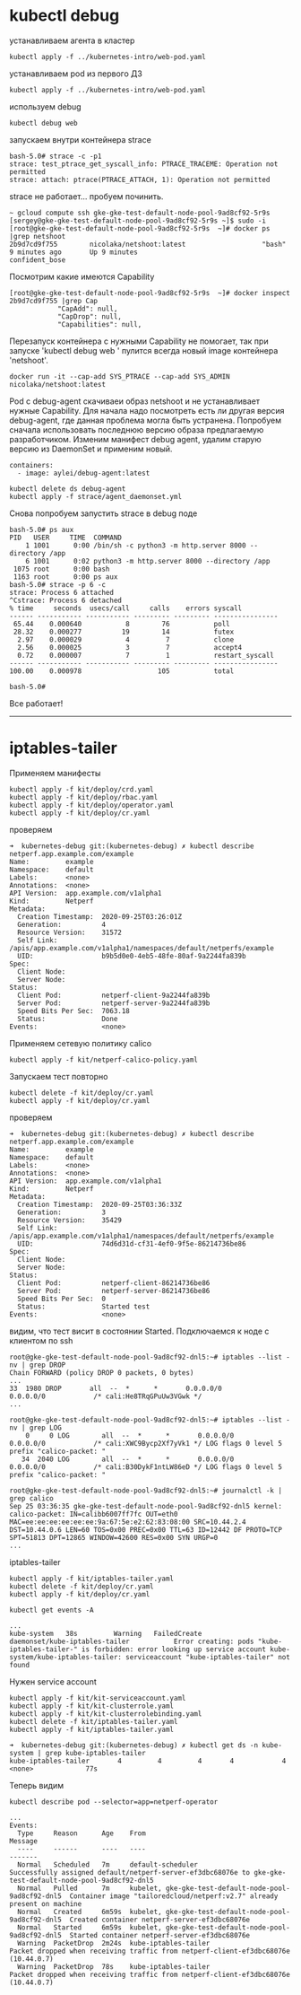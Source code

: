 # kubectl debug

устанавливаем агента в кластер

```
kubectl apply -f ../kubernetes-intro/web-pod.yaml
```

устанавливаем pod из первого ДЗ

```
kubectl apply -f ../kubernetes-intro/web-pod.yaml
```

используем debug
```
kubectl debug web
```

запускаем внутри контейнера strace
```
bash-5.0# strace -c -p1
strace: test_ptrace_get_syscall_info: PTRACE_TRACEME: Operation not permitted
strace: attach: ptrace(PTRACE_ATTACH, 1): Operation not permitted
```

strace не работает... пробуем починить. 
```
~ gcloud compute ssh gke-gke-test-default-node-pool-9ad8cf92-5r9s 
[sergey@gke-gke-test-default-node-pool-9ad8cf92-5r9s ~]$ sudo -i
[root@gke-gke-test-default-node-pool-9ad8cf92-5r9s  ~]# docker ps |grep netshoot
2b9d7cd9f755        nicolaka/netshoot:latest                   "bash"                   9 minutes ago       Up 9 minutes                            confident_bose
```

Посмотрим какие имеются Capability
```
[root@gke-gke-test-default-node-pool-9ad8cf92-5r9s  ~]# docker inspect 2b9d7cd9f755 |grep Cap
            "CapAdd": null,
            "CapDrop": null,
            "Capabilities": null,
```

Перезапуск контейнера с нужными Capability не помогает, так при запуске 'kubectl debug web ' пулится всегда новый image контейнера 'netshoot'.

```
docker run -it --cap-add SYS_PTRACE --cap-add SYS_ADMIN nicolaka/netshoot:latest
```
Pod c debug-agent cкачиваеи образ netshoot и не устанавливает нужные Capability. Для начала надо посмотреть есть ли другая версия debug-agent, где данная проблема могла быть устранена. Попробуем сначала использовать последнюю версию образа предлагаемую разработчиком. Изменим манифест debug agent, удалим старую версию из DaemonSet и применим новый. 

```
containers:
  - image: aylei/debug-agent:latest
```
```
kubectl delete ds debug-agent
kubectl apply -f strace/agent_daemonset.yml
```
Снова попробуем запустить strace в debug поде
```
bash-5.0# ps aux
PID   USER     TIME  COMMAND
    1 1001      0:00 /bin/sh -c python3 -m http.server 8000 --directory /app
    6 1001      0:02 python3 -m http.server 8000 --directory /app
 1075 root      0:00 bash
 1163 root      0:00 ps aux
bash-5.0# strace -p 6 -c
strace: Process 6 attached
^Cstrace: Process 6 detached
% time     seconds  usecs/call     calls    errors syscall
------ ----------- ----------- --------- --------- ----------------
 65.44    0.000640           8        76           poll
 28.32    0.000277          19        14           futex
  2.97    0.000029           4         7           clone
  2.56    0.000025           3         7           accept4
  0.72    0.000007           7         1           restart_syscall
------ ----------- ----------- --------- --------- ----------------
100.00    0.000978                   105           total

bash-5.0#
```
Все работает!

---

# iptables-tailer

Применяем манифесты

```
kubectl apply -f kit/deploy/crd.yaml
kubectl apply -f kit/deploy/rbac.yaml
kubectl apply -f kit/deploy/operator.yaml
kubectl apply -f kit/deploy/cr.yaml
```

проверяем

```
➜  kubernetes-debug git:(kubernetes-debug) ✗ kubectl describe netperf.app.example.com/example 
Name:         example
Namespace:    default
Labels:       <none>
Annotations:  <none>
API Version:  app.example.com/v1alpha1
Kind:         Netperf
Metadata:
  Creation Timestamp:  2020-09-25T03:26:01Z
  Generation:          4
  Resource Version:    31572
  Self Link:           /apis/app.example.com/v1alpha1/namespaces/default/netperfs/example
  UID:                 b9b5d0e0-4eb5-48fe-80af-9a2244fa839b
Spec:
  Client Node:  
  Server Node:  
Status:
  Client Pod:          netperf-client-9a2244fa839b
  Server Pod:          netperf-server-9a2244fa839b
  Speed Bits Per Sec:  7063.18
  Status:              Done
Events:                <none>
```

Применяем сетевую политику calico

```
kubectl apply -f kit/netperf-calico-policy.yaml
```

Запускаем тест повторно
```
kubectl delete -f kit/deploy/cr.yaml
kubectl apply -f kit/deploy/cr.yaml
```

проверяем

```
➜  kubernetes-debug git:(kubernetes-debug) ✗ kubectl describe netperf.app.example.com/example 
Name:         example
Namespace:    default
Labels:       <none>
Annotations:  <none>
API Version:  app.example.com/v1alpha1
Kind:         Netperf
Metadata:
  Creation Timestamp:  2020-09-25T03:36:33Z
  Generation:          3
  Resource Version:    35429
  Self Link:           /apis/app.example.com/v1alpha1/namespaces/default/netperfs/example
  UID:                 74d6d31d-cf31-4ef0-9f5e-86214736be86
Spec:
  Client Node:  
  Server Node:  
Status:
  Client Pod:          netperf-client-86214736be86
  Server Pod:          netperf-server-86214736be86
  Speed Bits Per Sec:  0
  Status:              Started test
Events:                <none>
```
видим, что тест висит в состоянии Started. Подключаемся к ноде c клиентом по ssh

```
root@gke-gke-test-default-node-pool-9ad8cf92-dnl5:~# iptables --list -nv | grep DROP
Chain FORWARD (policy DROP 0 packets, 0 bytes)
...
33  1980 DROP       all  --  *      *       0.0.0.0/0            0.0.0.0/0            /* cali:He8TRqGPuUw3VGwk */
...

root@gke-gke-test-default-node-pool-9ad8cf92-dnl5:~# iptables --list -nv | grep LOG 
    0     0 LOG        all  --  *      *       0.0.0.0/0            0.0.0.0/0            /* cali:XWC9Bycp2Xf7yVk1 */ LOG flags 0 level 5 prefix "calico-packet: "
   34  2040 LOG        all  --  *      *       0.0.0.0/0            0.0.0.0/0            /* cali:B30DykF1ntLW86eD */ LOG flags 0 level 5 prefix "calico-packet: "

root@gke-gke-test-default-node-pool-9ad8cf92-dnl5:~# journalctl -k | grep calico
Sep 25 03:36:35 gke-gke-test-default-node-pool-9ad8cf92-dnl5 kernel: calico-packet: IN=calibb6007ff7fc OUT=eth0 MAC=ee:ee:ee:ee:ee:ee:9a:67:5e:e2:62:83:08:00 SRC=10.44.2.4 DST=10.44.0.6 LEN=60 TOS=0x00 PREC=0x00 TTL=63 ID=12442 DF PROTO=TCP SPT=51813 DPT=12865 WINDOW=42600 RES=0x00 SYN URGP=0 
...
```
iptables-tailer

```
kubectl apply -f kit/iptables-tailer.yaml
kubectl delete -f kit/deploy/cr.yaml
kubectl apply -f kit/deploy/cr.yaml
```

```
kubectl get events -A
```
```
...
kube-system   38s         Warning   FailedCreate        daemonset/kube-iptables-tailer           Error creating: pods "kube-iptables-tailer-" is forbidden: error looking up service account kube-system/kube-iptables-tailer: serviceaccount "kube-iptables-tailer" not found
```

Нужен service account
```
kubectl apply -f kit/kit-serviceaccount.yaml
kubectl apply -f kit/kit-clusterrole.yaml
kubectl apply -f kit/kit-clusterrolebinding.yaml
kubectl delete -f kit/iptables-tailer.yaml
kubectl apply -f kit/iptables-tailer.yaml
```
```
➜  kubernetes-debug git:(kubernetes-debug) ✗ kubectl get ds -n kube-system | grep kube-iptables-tailer
kube-iptables-tailer       4         4         4       4            4           <none>             77s
```

Теперь видим
```
kubectl describe pod --selector=app=netperf-operator
```
```
...
Events:
  Type     Reason      Age    From                                                   Message
  ----     ------      ----   ----                                                   -------
  Normal   Scheduled   7m     default-scheduler                                      Successfully assigned default/netperf-server-ef3dbc68076e to gke-gke-test-default-node-pool-9ad8cf92-dnl5
  Normal   Pulled      7m     kubelet, gke-gke-test-default-node-pool-9ad8cf92-dnl5  Container image "tailoredcloud/netperf:v2.7" already present on machine
  Normal   Created     6m59s  kubelet, gke-gke-test-default-node-pool-9ad8cf92-dnl5  Created container netperf-server-ef3dbc68076e
  Normal   Started     6m59s  kubelet, gke-gke-test-default-node-pool-9ad8cf92-dnl5  Started container netperf-server-ef3dbc68076e
  Warning  PacketDrop  2m24s  kube-iptables-tailer                                   Packet dropped when receiving traffic from netperf-client-ef3dbc68076e (10.44.0.7)
  Warning  PacketDrop  78s    kube-iptables-tailer                                   Packet dropped when receiving traffic from netperf-client-ef3dbc68076e (10.44.0.7)
```
